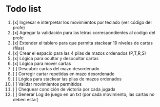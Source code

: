 # Todo list

1. [x] Ingresar e interpretar los movimientos por teclado (ver código del profe)
1. [x] Agregar la validación para las letras correspondientes al codigo del profe
1. [x] Extender el tablero para que permita stackear 19 niveles de cartas (filas)
1. [x] Crear el espacio para las 4 pilas de mazos ordenados (P,T,R,S)
1. [x] Lógica para ocultar y desocultar cartas
1. [x] Lógica para mover cartas
1. [ ] Descubrir cartas del mazo desordenado
1. [ ] Corregir cartar repetidas en mazo desordenado
1. [ ] Lógica para stackear las pilas de mazos ordenados
1. [ ] Validar movimientos permitidos
1. [ ] Chequear condición de victoria por cada jugada
1. [ ] Generar Log de juego en un txt (por cada movimiento, las cartas no deben estar)
